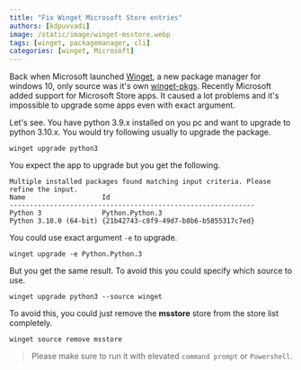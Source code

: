 ```yaml
---
title: "Fix Winget Microsoft Store entries"
authors: [kdpuvvadi]
image: /static/image/winget-msstore.webp
tags: [winget, packagemanager, cli]
categories: [winget, Microsoft]
---
```


Back when Microsoft launched [Winget](https://github.com/microsoft/winget-cli), a new package manager for windows 10, only source was it's own [winget-pkgs](https://github.com/microsoft/winget-pkgs). Recently Microsoft added support for Microsoft Store apps. It caused a lot problems and it's impossible to upgrade some apps even with exact argument.

Let's see. You have python 3.9.x installed on you pc and want to upgrade to python 3.10.x. You would try following usually to upgrade the package.

```shell
winget upgrade python3
```

You expect the app to upgrade but you get the following.

```shell
Multiple installed packages found matching input criteria. Please refine the input.
Name                   Id
-------------------------------------------------------------
Python 3               Python.Python.3
Python 3.10.0 (64-bit) {21b42743-c8f9-49d7-b8b6-b5855317c7ed}
```

You could use exact argument `-e` to upgrade.

```shell
winget upgrade -e Python.Python.3
```

But you get the same result. To avoid this you could specify which source to use.

```shell
winget upgrade python3 --source winget
```

To avoid this, you could just remove the **msstore** store from the store list completely.

```shell
winget source remove msstore
```

> Please make sure to run it with elevated `command prompt` or `Powershell`.
